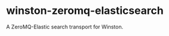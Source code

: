 winston-zeromq-elasticsearch
============================

A ZeroMQ-Elastic search transport for Winston.
